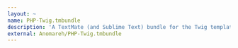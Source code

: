 ```yaml
---
layout: ~
name: PHP-Twig.tmbundle
description: 'A TextMate (and Sublime Text) bundle for the Twig template engine.'
external: Anomareh/PHP-Twig.tmbundle
---
```

